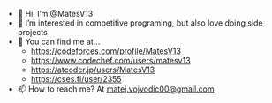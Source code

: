 - 👋 Hi, I’m @MatesV13
- 👀 I’m interested in competitive programing, but also love doing side projects
- 📝 You can find me at...
    - https://codeforces.com/profile/MatesV13
    - https://www.codechef.com/users/matesv13
    - https://atcoder.jp/users/MatesV13
    - https://cses.fi/user/2355
- 📫 How to reach me? At matej.vojvodic00@gmail.com 
